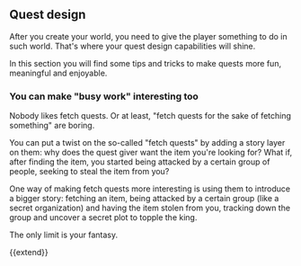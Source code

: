 Quest design
------------

After you create your world, you need to give the player something to do in such world. That's where your quest design capabilities will shine.

In this section you will find some tips and tricks to make quests more fun, meaningful and enjoyable.

### You can make "busy work" interesting too

Nobody likes fetch quests. Or at least, "fetch quests for the sake of fetching something" are boring.

You can put a twist on the so-called "fetch quests" by adding a story layer on them: why does the quest giver want the item you're looking for? What if, after finding the item, you started being attacked by a certain group of people, seeking to steal the item from you?

One way of making fetch quests more interesting is using them to introduce a bigger story: fetching an item, being attacked by a certain group (like a secret organization) and having the item stolen from you, tracking down the group and uncover a secret plot to topple the king.

The only limit is your fantasy.

{{extend}}
